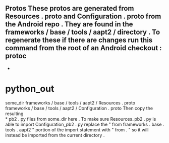 #
Protos
These
protos
are
generated
from
Resources
.
proto
and
Configuration
.
proto
from
the
Android
repo
.
They
are
found
in
the
frameworks
/
base
/
tools
/
aapt2
/
directory
.
To
regenerate
these
if
there
are
changes
run
this
command
from
the
root
of
an
Android
checkout
:
protoc
-
-
python_out
=
some_dir
frameworks
/
base
/
tools
/
aapt2
/
Resources
.
proto
\
frameworks
/
base
/
tools
/
aapt2
/
Configuration
.
proto
Then
copy
the
resulting
\
*
pb2
.
py
files
from
some_dir
here
.
To
make
sure
Resources_pb2
.
py
is
able
to
import
Configuration_pb2
.
py
replace
the
"
from
frameworks
.
base
.
tools
.
aapt2
"
portion
of
the
import
statement
with
"
from
.
"
so
it
will
instead
be
imported
from
the
current
directory
.

